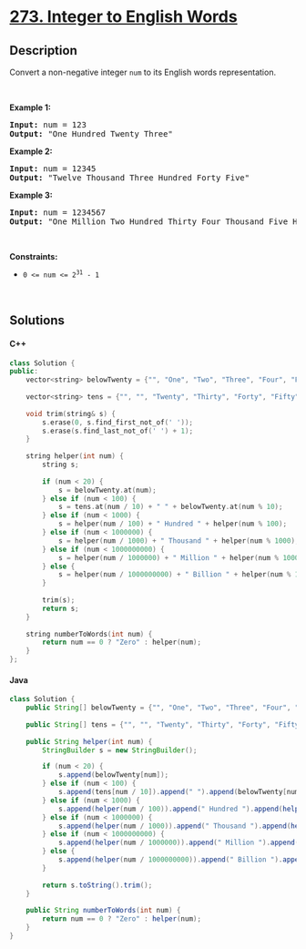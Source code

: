 # [273. Integer to English Words](https://leetcode.com/problems/integer-to-english-words)

## Description

<p>Convert a non-negative integer <code>num</code> to its English words representation.</p>

<p>&nbsp;</p>
<p><strong class="example">Example 1:</strong></p>

<pre>
<strong>Input:</strong> num = 123
<strong>Output:</strong> &quot;One Hundred Twenty Three&quot;
</pre>

<p><strong class="example">Example 2:</strong></p>

<pre>
<strong>Input:</strong> num = 12345
<strong>Output:</strong> &quot;Twelve Thousand Three Hundred Forty Five&quot;
</pre>

<p><strong class="example">Example 3:</strong></p>

<pre>
<strong>Input:</strong> num = 1234567
<strong>Output:</strong> &quot;One Million Two Hundred Thirty Four Thousand Five Hundred Sixty Seven&quot;
</pre>

<p>&nbsp;</p>
<p><strong>Constraints:</strong></p>

<ul>
    <li><code>0 &lt;= num &lt;= 2<sup>31</sup> - 1</code></li>
</ul>
<p>&nbsp;</p>

## Solutions

<!-- tabs:start -->

#### C++

```cpp
class Solution {
public:
    vector<string> belowTwenty = {"", "One", "Two", "Three", "Four", "Five", "Six", "Seven", "Eight", "Nine", "Ten", "Eleven", "Twelve", "Thirteen", "Fourteen", "Fifteen", "Sixteen", "Seventeen", "Eighteen", "Nineteen"};
    
    vector<string> tens = {"", "", "Twenty", "Thirty", "Forty", "Fifty", "Sixty", "Seventy", "Eighty", "Ninety"};
    
    void trim(string& s) {
        s.erase(0, s.find_first_not_of(' '));
        s.erase(s.find_last_not_of(' ') + 1);
    }
    
    string helper(int num) {
        string s;
        
        if (num < 20) {
            s = belowTwenty.at(num);
        } else if (num < 100) {
            s = tens.at(num / 10) + " " + belowTwenty.at(num % 10);
        } else if (num < 1000) {
            s = helper(num / 100) + " Hundred " + helper(num % 100);
        } else if (num < 1000000) {
            s = helper(num / 1000) + " Thousand " + helper(num % 1000);
        } else if (num < 1000000000) {
            s = helper(num / 1000000) + " Million " + helper(num % 1000000);
        } else {
            s = helper(num / 1000000000) + " Billion " + helper(num % 1000000000);
        }
        
        trim(s);
        return s;
    }
    
    string numberToWords(int num) {
        return num == 0 ? "Zero" : helper(num);
    }
};
```

#### Java

```java
class Solution {
    public String[] belowTwenty = {"", "One", "Two", "Three", "Four", "Five", "Six", "Seven", "Eight", "Nine", "Ten", "Eleven", "Twelve", "Thirteen", "Fourteen", "Fifteen", "Sixteen", "Seventeen", "Eighteen", "Nineteen"};
    
    public String[] tens = {"", "", "Twenty", "Thirty", "Forty", "Fifty", "Sixty", "Seventy", "Eighty", "Ninety"};
    
    public String helper(int num) {
        StringBuilder s = new StringBuilder();

        if (num < 20) {
            s.append(belowTwenty[num]);
        } else if (num < 100) {
            s.append(tens[num / 10]).append(" ").append(belowTwenty[num % 10]);
        } else if (num < 1000) {
            s.append(helper(num / 100)).append(" Hundred ").append(helper(num % 100));
        } else if (num < 1000000) {
            s.append(helper(num / 1000)).append(" Thousand ").append(helper(num % 1000));
        } else if (num < 1000000000) {
            s.append(helper(num / 1000000)).append(" Million ").append(helper(num % 1000000));
        } else {
            s.append(helper(num / 1000000000)).append(" Billion ").append(helper(num % 1000000000));
        }
        
        return s.toString().trim();
    }
    
    public String numberToWords(int num) {
        return num == 0 ? "Zero" : helper(num);
    }
}
```

<!-- tabs:end -->
